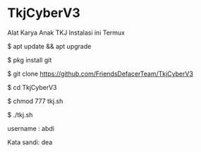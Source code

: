 # TkjCyberV3
Alat Karya Anak TKJ
Instalasi ini Termux

$ apt update && apt upgrade

$ pkg install git

$ git clone https://github.com/FriendsDefacerTeam/TkjCyberV3

$ cd TkjCyberV3

$ chmod 777 tkj.sh

$ ./tkj.sh

username : abdi

Kata sandi: dea
